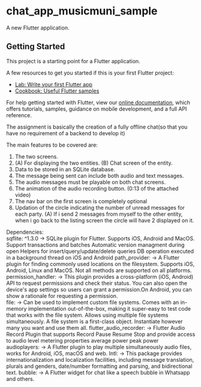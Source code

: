 # chat_app_musicmuni_sample

A new Flutter application.

## Getting Started

This project is a starting point for a Flutter application.

A few resources to get you started if this is your first Flutter project:

- [Lab: Write your first Flutter app](https://flutter.dev/docs/get-started/codelab)
- [Cookbook: Useful Flutter samples](https://flutter.dev/docs/cookbook)

For help getting started with Flutter, view our
[online documentation](https://flutter.dev/docs), which offers tutorials,
samples, guidance on mobile development, and a full API reference.

The assignment is basically the creation of a fully offline chat(so that you have no requirement of a backend to develop it)

The main features to be covered are:
   1. The two screens.
   1.  (A) For displaying the two entities.
      (B) Chat screen of the entity.
   2. Data to be stored in an SQLite database.
   3. The message being sent can include both audio and text messages.
   4. The audio messages must be playable on both chat screens.
   5. The animation of the audio recording button. (0:13 of the attached video)
   6. The nav bar on the first screen is completely optional
   7. Updation of the circle indicating the number of unread messages for each party.
       (A) If i send 2 messages from myself to the other entity, when i go back to the listing screen 
        the circle will have 2 displayed on it.
        
Dependencies:   
   sqflite: ^1.3.0 
        ->    SQLite plugin for Flutter. Supports iOS, Android and MacOS.    
              Support transactions and batches
              Automatic version managment during open
              Helpers for insert/query/update/delete queries
              DB operation executed in a background thread on iOS and Android
    path_provider:
    ->       A Flutter plugin for finding commonly used locations on the filesystem. Supports iOS,
             Android, Linux and MacOS. Not all methods are supported on all platforms.          
    permission_handler:
    ->       This plugin provides a cross-platform (iOS, Android) API to request permissions 
             and check their status. You can also open the device's app settings so users can
             grant a permission.On Android, you can show a rationale for requesting a permission.  
   file:
   ->       Can be used to implement custom file systems.
            Comes with an in-memory implementation out-of-the-box, making it super-easy to test 
            code that works with the file system.
            Allows using multiple file systems simultaneously. A file system is a first-class object.
             Instantiate however many you want and use them all.
   flutter_audio_recorder:
   ->       Flutter Audio Record Plugin that supports Record Pause Resume Stop and provide access 
            to audio level metering properties average power peak power  
    audioplayers:
    ->      A Flutter plugin to play multiple simultaneously audio files,
            works for Android, iOS, macOS and web.
   Intl: 
   ->       This package provides internationalization and localization facilities, including 
            message translation, plurals and genders, date/number formatting and parsing, and bidirectional text.
   bubble:
   ->       A Flutter widget for chat like a speech bubble in Whatsapp and others.
            

         
           